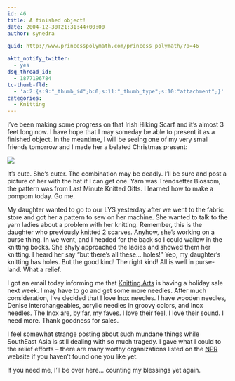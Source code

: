 ```yaml
---
id: 46
title: A finished object!
date: 2004-12-30T21:31:44+00:00
author: synedra

guid: http://www.princesspolymath.com/princess_polymath/?p=46

aktt_notify_twitter:
  - yes
dsq_thread_id:
  - 1877196784
tc-thumb-fld:
  - 'a:2:{s:9:"_thumb_id";b:0;s:11:"_thumb_type";s:10:"attachment";}'
categories:
  - Knitting
---
```

I&#8217;ve been making some progress on that Irish Hiking Scarf and it&#8217;s almost 3 feet long now. I have hope that I may someday be able to present it as a finished object. In the meantime, I will be seeing one of my very small friends tomorrow and I made her a belated Christmas present:
  
![](http://www.perlgoddess.com/blog/images/Kaily_hat.jpg)
  
It&#8217;s cute. She&#8217;s cuter. The combination may be deadly. I&#8217;ll be sure and post a picture of her with the hat if I can get one. Yarn was Trendsetter Blossom, the pattern was from Last Minute Knitted Gifts. I learned how to make a pompom today. Go me.
  
My daughter wanted to go to our LYS yesterday after we went to the fabric store and got her a pattern to sew on her machine. She wanted to talk to the yarn ladies about a problem with her knitting. Remember, this is the daughter who previously knitted 2 scarves. Anyhow, she&#8217;s working on a purse thing. In we went, and I headed for the back so I could wallow in the knitting books. She shyly approached the ladies and showed them her knitting. I heard her say &#8220;but there&#8217;s all these&#8230; holes!&#8221; Yep, my daughter&#8217;s knitting has holes. But the good kind! The right kind! All is well in purse-land. What a relief.
  
I got an email today informing me that [Knitting Arts](http://www.goknit.com/) is having a holiday sale next week. I may have to go and get some more needles. After much consideration, I&#8217;ve decided that I love Inox needles. I have wooden needles, Denise interchangeables, acrylic needles in groovy colors, and Inox needles. The Inox are, by far, my faves. I love their feel, I love their sound. I need more. Thank goodness for sales.
  
I feel somewhat strange posting about such mundane things while SouthEast Asia is still dealing with so much tragedy. I gave what I could to the relief efforts &#8211; there are many worthy organizations listed on the [NPR](http://www.npr.org/templates/story/story.php?storyId=4248155) website if you haven&#8217;t found one you like yet.
  
If you need me, I&#8217;ll be over here&#8230; counting my blessings yet again.